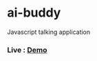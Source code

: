 # ai-buddy
Javascript talking application

### Live : [Demo](https://portfolio.rafalotech.com/ai-buddy/)
